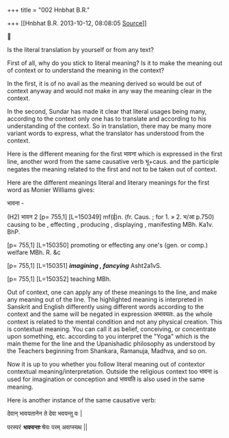 +++
title = "002 Hnbhat B.R."

+++
[[Hnbhat B.R.	2013-10-12, 08:08:05 [Source](https://groups.google.com/g/samskrita/c/wgQEESDJKDA)]]





Is the literal translation by yourself or from any text?

  

First of all, why do you stick to literal meaning? Is it to make the meaning out of context or to understand the meaning in the context?

  

In the first, it is of no avail as the meaning derived so would be out of context anyway and would not make in any way the meaning clear in the context.

  

In the second, Sundar has made it clear that literal usages being many, according to the context only one has to translate and according to his understanding of the context. So in translation, there may be many more variant words to express, what the translator has understood from the context.

  

Here is the different meaning for the first भावना which is expressed in the first line, another word from the same causative verb भू+caus. and the participle negates the meaning related to the first and not to be taken out of context.

  

Here are the different meanings literal and literary meanings for the first word as Monier Williams gives:

भावना -

  

(H2) भावन 2 \[p= 755,1\] \[L=150349\] mf(ई)n. (fr. Caus. ; for 1. » 2. भ/आ p.750) causing to be , effecting , producing , displaying , manifesting MBh. Ka1v. BhP.

\[p= 755,1\] \[L=150350\] promoting or effecting any one's (gen. or comp.) welfare MBh. R. &c

\[p= 755,1\] \[L=150351\] ***imagining , fancying*** Asht2a1vS.

\[p= 755,1\] \[L=150352\] teaching MBh.

  

Out of context, one can apply any of these meanings to the line, and make any meaning out of the line. The highlighted meaning is interpreted in Sanskrit and English differently using different words according to the context and the same will be negated in expression अभावयतः. as the whole context is related to the mental condition and not any physical creation. This is contextual meaning. You can call it as belief, conceiving, or concentrate upon something, etc. according to you interpret the "Yoga" which is the main theme for the line and the Upanishadic philosophy as understood by the Teachers beginning from Shankara, Ramanuja, Madhva, and so on.

  

Now it is up to you whether you follow literal meaning out of contextor contextual meaning/interpretation. Outside the religious context too भावना is used for imagination or conception and भावयति is also used in the same meaning.

  

Here is another instance of the same causative verb:

  

देवान् भावयतानेन ते देवा भवयन्तु वः \|

परस्परं ***भावयन्तः*** श्रेयः परम् अवाप्स्यथ \|\|  

  

  



